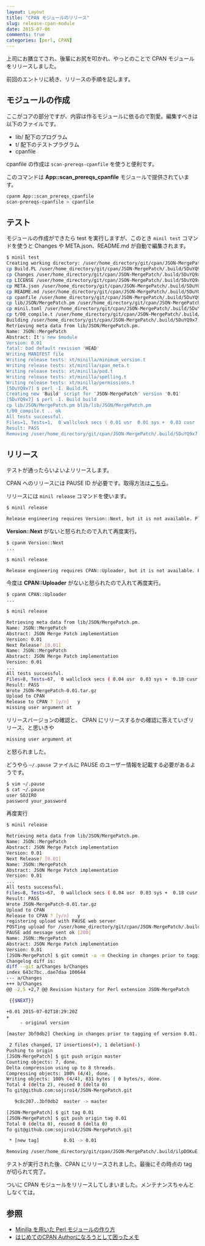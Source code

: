 ```yaml
---
layout: Layout
title: "CPAN モジュールのリリース"
slug: release-cpan-module
date: 2015-07-06
comments: true
categories: [perl, CPAN]
---
```

上司にお膳立てされ、後輩にお尻を叩かれ、やっとのことで CPAN モジュールをリリースしました。

前回のエントリに続き、リリースの手順を記します。

## モジュールの作成

ここがコアの部分ですが、内容は作るモジュールに依るので割愛。編集すべきは以下のファイルです。

* lib/ 配下のプログラム
* t/ 配下のテストプラグラム
* cpanfile

cpanfile の作成は ``` scan-prereqs-cpanfile ``` を使うと便利です。

このコマンドは **App::scan_prereqs_cpanfile** モジュールで提供されています。

```bash
cpanm App::scan_prereqs_cpanfile
scan-prereqs-cpanfile > cpanfile
```

## テスト

モジュールの作成ができたら test を実行しますが、このとき ``` minil test ``` コマンドを使うと Changes や META.json、README.md が自動で編集されます。

```bash
$ minil test
Creating working directory: /user/home_directory/git/cpan/JSON-MergePatch/.build/5DuYQ9x7
cp Build.PL /user/home_directory/git/cpan/JSON-MergePatch/.build/5DuYQ9x7/Build.PL
cp Changes /user/home_directory/git/cpan/JSON-MergePatch/.build/5DuYQ9x7/Changes
cp LICENSE /user/home_directory/git/cpan/JSON-MergePatch/.build/5DuYQ9x7/LICENSE
cp META.json /user/home_directory/git/cpan/JSON-MergePatch/.build/5DuYQ9x7/META.json
cp README.md /user/home_directory/git/cpan/JSON-MergePatch/.build/5DuYQ9x7/README.md
cp cpanfile /user/home_directory/git/cpan/JSON-MergePatch/.build/5DuYQ9x7/cpanfile
cp lib/JSON/MergePatch.pm /user/home_directory/git/cpan/JSON-MergePatch/.build/5DuYQ9x7/lib/JSON/MergePatch.pm
cp minil.toml /user/home_directory/git/cpan/JSON-MergePatch/.build/5DuYQ9x7/minil.toml
cp t/00_compile.t /user/home_directory/git/cpan/JSON-MergePatch/.build/5DuYQ9x7/t/00_compile.t
Building /user/home_directory/git/cpan/JSON-MergePatch/.build/5DuYQ9x7
Retrieving meta data from lib/JSON/MergePatch.pm.
Name: JSON::MergePatch
Abstract: It's new $module
Version: 0.01
fatal: bad default revision 'HEAD'
Writing MANIFEST file
Writing release tests: xt/minilla/minimum_version.t
Writing release tests: xt/minilla/cpan_meta.t
Writing release tests: xt/minilla/pod.t
Writing release tests: xt/minilla/spelling.t
Writing release tests: xt/minilla/permissions.t
[5DuYQ9x7] $ perl -I. Build.PL
Creating new 'Build' script for 'JSON-MergePatch' version '0.01'
[5DuYQ9x7] $ perl -I. Build build
cp lib/JSON/MergePatch.pm blib/lib/JSON/MergePatch.pm
t/00_compile.t .. ok   
All tests successful.
Files=1, Tests=1,  0 wallclock secs ( 0.01 usr  0.01 sys +  0.03 cusr  0.01 csys =  0.06 CPU)
Result: PASS
Removing /user/home_directory/git/cpan/JSON-MergePatch/.build/5DuYQ9x7
```

## リリース

テストが通ったらいよいよリリースします。

CPAN へのリリースには PAUSE ID が必要です。取得方法は[こちら](http://blog.sojiro.me/blog/2015/05/17/get-pause-id/)。

リリースには ``` minil release ``` コマンドを使います。

```bash
$ minil release

Release engineering requires Version::Next, but it is not available. Please install Version::Next using your preferred CPAN client at ...
```

 **Version::Next** がないと怒られたので入れて再度実行。

```bash
$ cpanm Version::Next
...

$ minil release

Release engineering requires CPAN::Uploader, but it is not available. Please install CPAN::Uploader using your preferred CPAN client at ...
```

今度は **CPAN::Uploader** がないと怒られたので入れて再度実行。

```bash
$ cpanm CPAN::Uploader
...

$ minil release

Retrieving meta data from lib/JSON/MergePatch.pm.
Name: JSON::MergePatch
Abstract: JSON Merge Patch implementation
Version: 0.01
Next Release? [0.01] 
Name: JSON::MergePatch
Abstract: JSON Merge Patch implementation
Version: 0.01
...
All tests successful.
Files=8, Tests=67,  0 wallclock secs ( 0.04 usr  0.03 sys +  0.18 cusr  0.04 csys =  0.29 CPU)
Result: PASS
Wrote JSON-MergePatch-0.01.tar.gz
Upload to CPAN
Release to CPAN ? [y/n]   y
missing user argument at
```

リリースバージョンの確認と、 CPAN にリリースするかの確認に答えていざリリース、と思いきや

```bash
missing user argument at
```

と怒られました。

どうやら ``` ~/.pause ``` ファイルに PAUSE のユーザー情報を記載する必要があるようです。

```bash
$ vim ~/.pause
$ cat ~/.pause
user SOJIRO
password your_password
```

再度実行

```bash
$ minil release

Retrieving meta data from lib/JSON/MergePatch.pm.
Name: JSON::MergePatch
Abstract: JSON Merge Patch implementation
Version: 0.01
Next Release? [0.01] 
Name: JSON::MergePatch
Abstract: JSON Merge Patch implementation
Version: 0.01
...
All tests successful.
Files=8, Tests=67,  0 wallclock secs ( 0.04 usr  0.03 sys +  0.18 cusr  0.05 csys =  0.30 CPU)
Result: PASS
Wrote JSON-MergePatch-0.01.tar.gz
Upload to CPAN
Release to CPAN ? [y/n]   y
registering upload with PAUSE web server
POSTing upload for /user/home_directory/git/cpan/JSON-MergePatch/.build/ilpDOKuE/JSON-MergePatch-0.01.tar.gz to https://pause.perl.org/pause/authenquery
PAUSE add message sent ok [200]
Name: JSON::MergePatch
Abstract: JSON Merge Patch implementation
Version: 0.01
[JSON-MergePatch] $ git commit -a -m Checking in changes prior to tagging of version 0.01.
Changelog diff is:
diff --git a/Changes b/Changes
index 643c7bc..dae7daa 100644
--- a/Changes
+++ b/Changes
@@ -2,5 +2,7 @@ Revision history for Perl extension JSON-MergePatch

 {{$NEXT}}

+0.01 2015-07-02T18:29:20Z
+
     - original version

[master 3bf0db2] Checking in changes prior to tagging of version 0.01.

 2 files changed, 17 insertions(+), 1 deletion(-)
Pushing to origin
[JSON-MergePatch] $ git push origin master
Counting objects: 7, done.
Delta compression using up to 8 threads.
Compressing objects: 100% (4/4), done.
Writing objects: 100% (4/4), 831 bytes | 0 bytes/s, done.
Total 4 (delta 2), reused 0 (delta 0)
To git@github.com:sojiro14/JSON-MergePatch.git

   9c8c207..3bf0db2  master -> master

[JSON-MergePatch] $ git tag 0.01
[JSON-MergePatch] $ git push origin tag 0.01
Total 0 (delta 0), reused 0 (delta 0)
To git@github.com:sojiro14/JSON-MergePatch.git

 * [new tag]         0.01 -> 0.01

Removing /user/home_directory/git/cpan/JSON-MergePatch/.build/ilpDOKuE
```

テストが実行された後、CPAN にリリースされました。最後にその時点の tag が切られて完了。

ついに CPAN モジュールをリリースしてしまいました。メンテナンスちゃんとしなくては。

## 参照

* [Minilla を用いた Perl モジュールの作り方](http://blog.64p.org/entry/2013/05/14/080423)
* [はじめてのCPAN Authorになろうとして困ったメモ](http://hotolab.net/blog/first_minil/)

